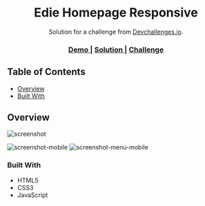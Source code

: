 <h1 align="center">Edie Homepage Responsive</h1>

<div align="center">
  Solution for a challenge from <a href="http://devchallenges.io" target="_blank">Devchallenges.io</a>.
</div>

<div align="center">
  <h3>
    <a href="https://gustavopendeza.github.io/edie-homepage-responsive">
      Demo
    </a>
    <span> | </span>
    <a href="https://github.com/GustavoPendeza/edie-homepage-responsive">
      Solution
    </a>
    <span> | </span>
    <a href="https://devchallenges.io/challenges/xobQBuf8zWWmiYMIAZe0">
      Challenge
    </a>
  </h3>
</div>

<!-- TABLE OF CONTENTS -->

## Table of Contents

- [Overview](#overview)
- [Built With](#built-with)

<!-- OVERVIEW -->

## Overview

![screenshot](https://user-images.githubusercontent.com/53589614/236057242-640a789b-dfaf-4b03-8bc7-f2ea0a6ab3ca.png)

![screenshot-mobile](https://user-images.githubusercontent.com/53589614/236057447-c5251321-96b8-4400-b465-fda0919b0791.png)
![screenshot-menu-mobile](https://user-images.githubusercontent.com/53589614/236057555-c3ef017c-4000-4061-97ee-a42d6cd917d7.png)

### Built With

- HTML5
- CSS3
- JavaScript

